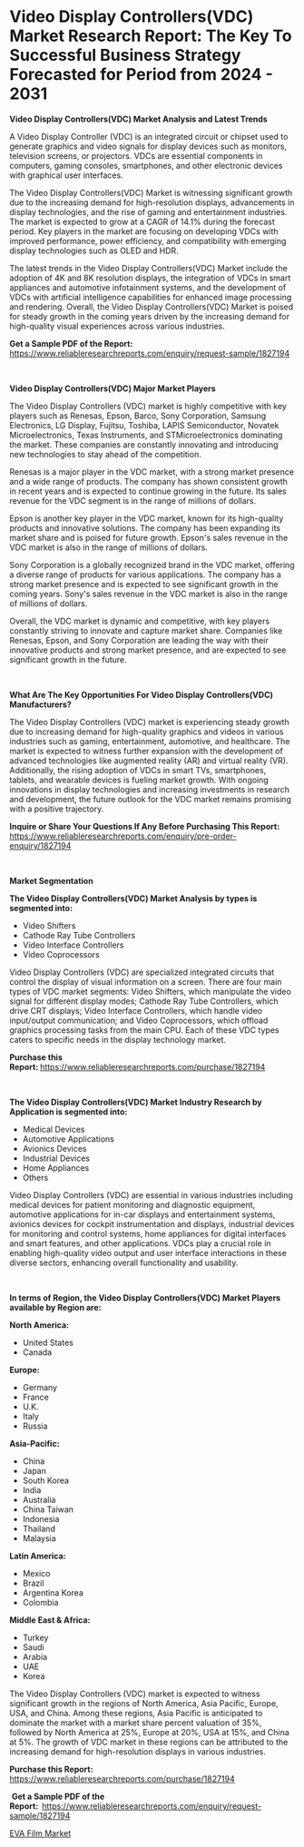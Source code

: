 <p><h1>Video Display Controllers(VDC) Market Research Report: The Key To Successful Business Strategy Forecasted for Period from 2024 - 2031</h1></p><p><strong>Video Display Controllers(VDC) Market Analysis and Latest Trends</strong></p>
<p><p>A Video Display Controller (VDC) is an integrated circuit or chipset used to generate graphics and video signals for display devices such as monitors, television screens, or projectors. VDCs are essential components in computers, gaming consoles, smartphones, and other electronic devices with graphical user interfaces.</p><p>The Video Display Controllers(VDC) Market is witnessing significant growth due to the increasing demand for high-resolution displays, advancements in display technologies, and the rise of gaming and entertainment industries. The market is expected to grow at a CAGR of 14.1% during the forecast period. Key players in the market are focusing on developing VDCs with improved performance, power efficiency, and compatibility with emerging display technologies such as OLED and HDR.</p><p>The latest trends in the Video Display Controllers(VDC) Market include the adoption of 4K and 8K resolution displays, the integration of VDCs in smart appliances and automotive infotainment systems, and the development of VDCs with artificial intelligence capabilities for enhanced image processing and rendering. Overall, the Video Display Controllers(VDC) Market is poised for steady growth in the coming years driven by the increasing demand for high-quality visual experiences across various industries.</p></p>
<p><strong>Get a Sample PDF of the Report:&nbsp;</strong> <a href="https://www.reliableresearchreports.com/enquiry/request-sample/1827194">https://www.reliableresearchreports.com/enquiry/request-sample/1827194</a></p>
<p>&nbsp;</p>
<p><strong>Video Display Controllers(VDC) Major Market Players</strong></p>
<p><p>The Video Display Controllers (VDC) market is highly competitive with key players such as Renesas, Epson, Barco, Sony Corporation, Samsung Electronics, LG Display, Fujitsu, Toshiba, LAPIS Semiconductor, Novatek Microelectronics, Texas Instruments, and STMicroelectronics dominating the market. These companies are constantly innovating and introducing new technologies to stay ahead of the competition.</p><p>Renesas is a major player in the VDC market, with a strong market presence and a wide range of products. The company has shown consistent growth in recent years and is expected to continue growing in the future. Its sales revenue for the VDC segment is in the range of millions of dollars.</p><p>Epson is another key player in the VDC market, known for its high-quality products and innovative solutions. The company has been expanding its market share and is poised for future growth. Epson's sales revenue in the VDC market is also in the range of millions of dollars.</p><p>Sony Corporation is a globally recognized brand in the VDC market, offering a diverse range of products for various applications. The company has a strong market presence and is expected to see significant growth in the coming years. Sony's sales revenue in the VDC market is also in the range of millions of dollars.</p><p>Overall, the VDC market is dynamic and competitive, with key players constantly striving to innovate and capture market share. Companies like Renesas, Epson, and Sony Corporation are leading the way with their innovative products and strong market presence, and are expected to see significant growth in the future.</p></p>
<p>&nbsp;</p>
<p><strong>What Are The Key Opportunities For Video Display Controllers(VDC) Manufacturers?</strong></p>
<p><p>The Video Display Controllers (VDC) market is experiencing steady growth due to increasing demand for high-quality graphics and videos in various industries such as gaming, entertainment, automotive, and healthcare. The market is expected to witness further expansion with the development of advanced technologies like augmented reality (AR) and virtual reality (VR). Additionally, the rising adoption of VDCs in smart TVs, smartphones, tablets, and wearable devices is fueling market growth. With ongoing innovations in display technologies and increasing investments in research and development, the future outlook for the VDC market remains promising with a positive trajectory.</p></p>
<p><strong>Inquire or Share Your Questions If Any Before Purchasing This Report:</strong> <a href="https://www.reliableresearchreports.com/enquiry/pre-order-enquiry/1827194">https://www.reliableresearchreports.com/enquiry/pre-order-enquiry/1827194</a></p>
<p>&nbsp;</p>
<p><strong>Market Segmentation</strong></p>
<p><strong>The Video Display Controllers(VDC) Market Analysis by types is segmented into:</strong></p>
<p><ul><li>Video Shifters</li><li>Cathode Ray Tube Controllers</li><li>Video Interface Controllers</li><li>Video Coprocessors</li></ul></p>
<p><p>Video Display Controllers (VDC) are specialized integrated circuits that control the display of visual information on a screen. There are four main types of VDC market segments: Video Shifters, which manipulate the video signal for different display modes; Cathode Ray Tube Controllers, which drive CRT displays; Video Interface Controllers, which handle video input/output communication; and Video Coprocessors, which offload graphics processing tasks from the main CPU. Each of these VDC types caters to specific needs in the display technology market.</p></p>
<p><strong>Purchase this Report:&nbsp;</strong><a href="https://www.reliableresearchreports.com/purchase/1827194">https://www.reliableresearchreports.com/purchase/1827194</a></p>
<p>&nbsp;</p>
<p><strong>The Video Display Controllers(VDC) Market Industry Research by Application is segmented into:</strong></p>
<p><ul><li>Medical Devices</li><li>Automotive Applications</li><li>Avionics Devices</li><li>Industrial Devices</li><li>Home Appliances</li><li>Others</li></ul></p>
<p><p>Video Display Controllers (VDC) are essential in various industries including medical devices for patient monitoring and diagnostic equipment, automotive applications for in-car displays and entertainment systems, avionics devices for cockpit instrumentation and displays, industrial devices for monitoring and control systems, home appliances for digital interfaces and smart features, and other applications. VDCs play a crucial role in enabling high-quality video output and user interface interactions in these diverse sectors, enhancing overall functionality and usability.</p></p>
<p>&nbsp;</p>
<p><strong>In terms of Region, the Video Display Controllers(VDC) Market Players available by Region are:</strong></p>
<p>
    <p> <strong> North America: </strong>
        <ul>
            <li>United States</li>
            <li>Canada</li>
        </ul>
        </p> 
    <p> <strong> Europe: </strong>
        <ul>
            <li>Germany</li>
            <li>France</li>
            <li>U.K.</li>
            <li>Italy</li>
            <li>Russia</li>
        </ul>
        </p> 
    <p> <strong> Asia-Pacific: </strong>
        <ul>
            <li>China</li>
            <li>Japan</li>
            <li>South Korea</li>
            <li>India</li>
            <li>Australia</li>
            <li>China Taiwan</li>
            <li>Indonesia</li>
            <li>Thailand</li>
            <li>Malaysia</li>
        </ul>
        </p> 
    <p> <strong> Latin America: </strong>
        <ul>
            <li>Mexico</li>
            <li>Brazil</li>
            <li>Argentina Korea</li>
            <li>Colombia</li>
        </ul>
        </p> 
    <p> <strong> Middle East & Africa: </strong>
        <ul>
            <li>Turkey</li>
            <li>Saudi</li>
            <li>Arabia</li>
            <li>UAE</li>
            <li>Korea</li>
        </ul>
    </p>
    </p>
<p><p>The Video Display Controllers (VDC) market is expected to witness significant growth in the regions of North America, Asia Pacific, Europe, USA, and China. Among these regions, Asia Pacific is anticipated to dominate the market with a market share percent valuation of 35%, followed by North America at 25%, Europe at 20%, USA at 15%, and China at 5%. The growth of VDC market in these regions can be attributed to the increasing demand for high-resolution displays in various industries.</p></p>
<p><strong>Purchase this Report: </strong><a href="https://www.reliableresearchreports.com/purchase/1827194">https://www.reliableresearchreports.com/purchase/1827194</a></p>
<p>&nbsp;<strong>Get a Sample PDF of the Report:&nbsp;&nbsp;</strong><a href="https://www.reliableresearchreports.com/enquiry/request-sample/1827194">https://www.reliableresearchreports.com/enquiry/request-sample/1827194</a></p>
<p><strong></strong></p>
<p><p><a href="https://shimmer-gardenia-37a.notion.site/EVA-Film-Market-Insights-Market-Players-and-Forecast-Till-2031-7466e968ef0447e2b69920b2e9b0c6e9">EVA Film Market</a></p></p>